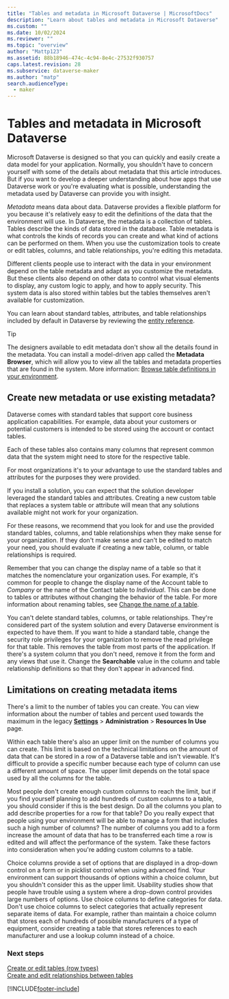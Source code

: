 ```yaml
---
title: "Tables and metadata in Microsoft Dataverse | MicrosoftDocs"
description: "Learn about tables and metadata in Microsoft Dataverse"
ms.custom: ""
ms.date: 10/02/2024
ms.reviewer: ""
ms.topic: "overview"
author: "Mattp123"
ms.assetid: 88b18946-474c-4c94-8e4c-27532f930757
caps.latest.revision: 28
ms.subservice: dataverse-maker
ms.author: "matp"
search.audienceType: 
  - maker
---
```

# Tables and metadata in Microsoft Dataverse

Microsoft Dataverse is designed so that you can quickly and easily create a data model for your application. Normally, you shouldn't have to concern yourself with some of the details about metadata that this article introduces. But if you want to develop a deeper understanding about how apps that use Dataverse work or you're evaluating what is possible, understanding the metadata used by Dataverse can provide you with insight.

*Metadata* means data about data. Dataverse provides a flexible platform for you because it's relatively easy to edit the definitions of the data that the environment will use. In Dataverse, the metadata is a collection of tables. Tables describe the kinds of data stored in the database. Table metadata is what controls the kinds of records you can create and what kind of actions can be performed on them. When you use the customization tools to create or edit tables, columns, and table relationships, you're editing this metadata. 
  
Different clients people use to interact with the data in your environment depend on the table metadata and adapt as you customize the metadata. But these clients also depend on other data to control what visual elements to display, any custom logic to apply, and how to apply security. This system data is also stored within tables but the tables themselves aren't available for customization.

You can learn about standard tables, attributes, and table relationships included by default in Dataverse by reviewing the [entity reference](../../developer/data-platform/reference/about-entity-reference.md).

> [!TIP]
> The designers available to edit metadata don't show all the details found in the metadata. You can install a model-driven app called the **Metadata Browser**, which will allow you to view all the tables and metadata properties that are found in the system. More information: [Browse table definitions in your environment](../../developer/data-platform/browse-your-metadata.md).
  
## Create new metadata or use existing metadata?

Dataverse comes with standard tables that support core business application capabilities. For example, data about your customers or potential customers is intended to be stored using the account or contact tables.  
  
Each of these tables also contains many columns that represent common data that the system might need to store for the respective table.  
  
For most organizations it's to your advantage to use the standard tables and attributes for the purposes they were provided. 
  
If you install a solution, you can expect that the solution developer leveraged the standard tables and attributes. Creating a new custom table that replaces a system table or attribute will mean that any solutions available might not work for your organization.  
  
For these reasons, we recommend that you look for and use the provided standard tables, columns, and table relationships when they make sense for your organization. If they don't make sense and can't be edited to match your need, you should evaluate if creating a new table, column, or table relationships is required. 

Remember that you can change the display name of a table so that it matches the nomenclature your organization uses. For example, it's common for people to change the display name of the Account table to *Company* or the name of the Contact table to *Individual*. This can be done to tables or attributes without changing the behavior of the table. For more information about renaming tables, see [Change the name of a table](edit-entities.md#change-the-name-of-a-table).
  
You can't delete standard tables, columns, or table relationships. They're considered part of the system solution and every Dataverse environment is expected to have them. If you want to hide a standard table, change the security role privileges for your organization to remove the read privilege for that table. This removes the table from most parts of the application. If there's a system column that you don't need, remove it from the form and any views that use it. Change the **Searchable** value in the column and table relationship definitions so that they don't appear in advanced find. 

## Limitations on creating metadata items  

There's a limit to the number of tables you can create. You can view information about the number of tables and percent used towards the maximum in the legacy **[Settings](../model-driven-apps/advanced-navigation.md#solution-explorer)** > **Administration** > **Resources In Use** page.
  
Within each table there's also an upper limit on the number of columns you can create. This limit is based on the technical limitations on the amount of data that can be stored in a row of a Dataverse table and isn't viewable. It's difficult to provide a specific number because each type of column can use a different amount of space. The upper limit depends on the total space used by all the columns for the table.  
  
Most people don't create enough custom columns to reach the limit, but if you find yourself planning to add hundreds of custom columns to a table, you should consider if this is the best design. Do all the columns you plan to add describe properties for a row for that table? Do you really expect that people using your environment will be able to manage a form that includes such a high number of columns? The number of columns you add to a form increase the amount of data that has to be transferred each time a row is edited and will affect the performance of the system. Take these factors into consideration when you're adding custom columns to a table.  
  
Choice columns provide a set of options that are displayed in a drop-down control on a form or in picklist control when using advanced find. Your environment can support thousands of options within a choice column, but you shouldn't consider this as the upper limit. Usability studies show that people have trouble using a system where a drop-down control provides large numbers of options. Use choice columns to define categories for data. Don't use choice  columns to select categories that actually represent separate items of data. For example, rather than maintain a choice  column that stores each of hundreds of possible manufacturers of a type of equipment, consider creating a table that stores references to each manufacturer and use a lookup column instead of a choice.  
  
### Next steps

[Create or edit tables (row types)](./data-platform-create-entity.md)<br />
[Create and edit relationships between tables](create-edit-entity-relationships.md)


[!INCLUDE[footer-include](../../includes/footer-banner.md)]

